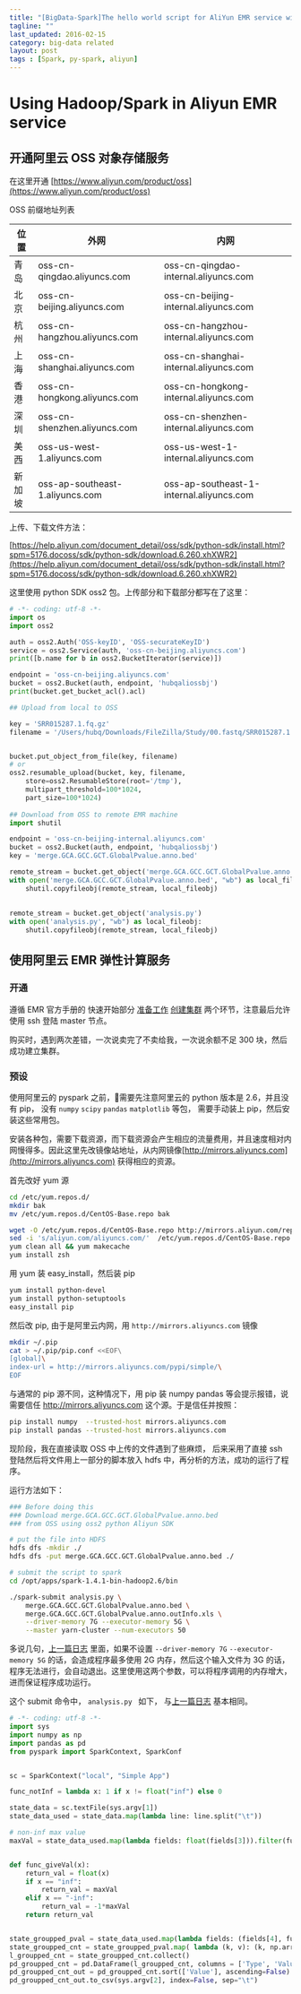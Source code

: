 ```yaml
---
title: "[BigData-Spark]The hello world script for AliYun EMR service with pyspark."
tagline: ""
last_updated: 2016-02-15
category: big-data related
layout: post
tags : [Spark, py-spark, aliyun]
---
```


# Using Hadoop/Spark in Aliyun EMR service

## 开通阿里云 OSS 对象存储服务
在这里开通 [https://www.aliyun.com/product/oss](https://www.aliyun.com/product/oss)

OSS 前缀地址列表

位置|外网|内网
---|----|-------
青岛|oss-cn-qingdao.aliyuncs.com	|	oss-cn-qingdao-internal.aliyuncs.com
北京|oss-cn-beijing.aliyuncs.com	|	oss-cn-beijing-internal.aliyuncs.com
杭州|oss-cn-hangzhou.aliyuncs.com	|	oss-cn-hangzhou-internal.aliyuncs.com
上海|oss-cn-shanghai.aliyuncs.com	|	oss-cn-shanghai-internal.aliyuncs.com
香港|oss-cn-hongkong.aliyuncs.com	|	oss-cn-hongkong-internal.aliyuncs.com
深圳|oss-cn-shenzhen.aliyuncs.com	|	oss-cn-shenzhen-internal.aliyuncs.com
美西|oss-us-west-1.aliyuncs.com	|	oss-us-west-1-internal.aliyuncs.com
新加坡|oss-ap-southeast-1.aliyuncs.com	|	oss-ap-southeast-1-internal.aliyuncs.com

上传、下载文件方法：

[https://help.aliyun.com/document_detail/oss/sdk/python-sdk/install.html?spm=5176.docoss/sdk/python-sdk/download.6.260.xhXWR2](https://help.aliyun.com/document_detail/oss/sdk/python-sdk/install.html?spm=5176.docoss/sdk/python-sdk/download.6.260.xhXWR2)

这里使用 python SDK oss2 包。上传部分和下载部分都写在了这里：

```python
# -*- coding: utf-8 -*-
import os
import oss2

auth = oss2.Auth('OSS-keyID', 'OSS-securateKeyID')
service = oss2.Service(auth, 'oss-cn-beijing.aliyuncs.com')
print([b.name for b in oss2.BucketIterator(service)])

endpoint = 'oss-cn-beijing.aliyuncs.com'
bucket = oss2.Bucket(auth, endpoint, 'hubqaliossbj')
print(bucket.get_bucket_acl().acl)

## Upload from local to OSS

key = 'SRR015287.1.fq.gz'
filename = '/Users/hubq/Downloads/FileZilla/Study/00.fastq/SRR015287.1.fq.gz'


bucket.put_object_from_file(key, filename)
# or
oss2.resumable_upload(bucket, key, filename,
    store=oss2.ResumableStore(root='/tmp'),
    multipart_threshold=100*1024,
    part_size=100*1024)
    
## Download from OSS to remote EMR machine
import shutil

endpoint = 'oss-cn-beijing-internal.aliyuncs.com'
bucket = oss2.Bucket(auth, endpoint, 'hubqaliossbj')
key = 'merge.GCA.GCC.GCT.GlobalPvalue.anno.bed'

remote_stream = bucket.get_object('merge.GCA.GCC.GCT.GlobalPvalue.anno.bed')
with open('merge.GCA.GCC.GCT.GlobalPvalue.anno.bed', "wb") as local_fileobj:
    shutil.copyfileobj(remote_stream, local_fileobj)
    
    
remote_stream = bucket.get_object('analysis.py')
with open('analysis.py', "wb") as local_fileobj:
    shutil.copyfileobj(remote_stream, local_fileobj)
```

## 使用阿里云 EMR 弹性计算服务

### 开通
遵循 EMR 官方手册的 快速开始部分 [准备工作](https://help.aliyun.com/document_detail/emr/quick-start/prepare.html?spm=5176.docemr/trouble-shooting/trouble-shooting.6.90.2HE9i4) [创建集群](https://help.aliyun.com/document_detail/emr/quick-start/create-cluster.html?spm=5176.docemr/quick-start/create-job.6.91.XcAZJX) 两个环节，注意最后允许使用 ssh 登陆 master 节点。

购买时，遇到两次差错，一次说卖完了不卖给我，一次说余额不足 300 块，然后成功建立集群。

### 预设
使用阿里云的 pyspark 之前，需要先注意阿里云的 python 版本是 2.6，并且没有 pip， 没有 ```numpy``` ```scipy``` ```pandas``` ```matplotlib``` 等包， 需要手动装上 pip，然后安装这些常用包。

安装各种包，需要下载资源，而下载资源会产生相应的流量费用，并且速度相对内网慢得多。因此这里先改镜像站地址，从内网镜像[http://mirrors.aliyuncs.com](http://mirrors.aliyuncs.com) 获得相应的资源。

首先改好 yum 源

```bash
cd /etc/yum.repos.d/
mkdir bak
mv /etc/yum.repos.d/CentOS-Base.repo bak

wget -O /etc/yum.repos.d/CentOS-Base.repo http://mirrors.aliyun.com/repo/Centos-7.repo
sed -i 's/aliyun.com/aliyuncs.com/'  /etc/yum.repos.d/CentOS-Base.repo
yum clean all && yum makecache
yum install zsh
```

用 yum 装 easy_install，然后装 pip

```bash
yum install python-devel
yum install python-setuptools
easy_install pip
```


然后改 pip, 由于是阿里云内网，用 ```http://mirrors.aliyuncs.com``` 镜像

```bash
mkdir ~/.pip
cat > ~/.pip/pip.conf <<EOF\
[global]\
index-url = http://mirrors.aliyuncs.com/pypi/simple/\
EOF
```

与通常的 pip 源不同，这种情况下，用 pip 装 numpy pandas 等会提示报错，说需要信任 http://mirrors.aliyuncs.com 这个源。于是信任并按照：

```bash
pip install numpy  --trusted-host mirrors.aliyuncs.com
pip install pandas --trusted-host mirrors.aliyuncs.com
```



现阶段，我在直接读取 OSS 中上传的文件遇到了些麻烦， 后来采用了直接 ssh 登陆然后将文件用上一部分的脚本放入 hdfs 中，再分析的方法，成功的运行了程序。

运行方法如下：

```bash
### Before doing this
### Download merge.GCA.GCC.GCT.GlobalPvalue.anno.bed 
### from OSS using oss2 python Aliyun SDK

# put the file into HDFS 
hdfs dfs -mkdir ./
hdfs dfs -put merge.GCA.GCC.GCT.GlobalPvalue.anno.bed ./

# submit the script to spark
cd /opt/apps/spark-1.4.1-bin-hadoop2.6/bin

./spark-submit analysis.py \
	merge.GCA.GCC.GCT.GlobalPvalue.anno.bed \
	merge.GCA.GCC.GCT.GlobalPvalue.anno.outInfo.xls \
	--driver-memory 7G --executor-memory 5G \
	--master yarn-cluster --num-executors 50
```

多说几句，[上一篇日志](http://huboqiang.github.io/2016/01/13/SparkHelloWorld) 里面，如果不设置 ```--driver-memory 7G``` ```--executor-memory 5G``` 的话，会造成程序最多使用 2G 内存，然后这个输入文件为 3G 的话，程序无法进行，会自动退出。这里使用这两个参数，可以将程序调用的内存增大，进而保证程序成功运行。

这个 submit 命令中， ```analysis.py ``` 如下， 与[上一篇日志](http://huboqiang.github.io/2016/01/13/SparkHelloWorld) 基本相同。

```python
# -*- coding: utf-8 -*-
import sys
import numpy as np
import pandas as pd
from pyspark import SparkContext, SparkConf


sc = SparkContext("local", "Simple App")

func_notInf = lambda x: 1 if x != float("inf") else 0

state_data = sc.textFile(sys.argv[1])
state_data_used = state_data.map(lambda line: line.split("\t"))

# non-inf max value
maxVal = state_data_used.map(lambda fields: float(fields[3])).filter(func_notInf).reduce(lambda x, y: max(x, y))


def func_giveVal(x):
    return_val = float(x)
    if x == "inf":
        return_val = maxVal
    elif x == "-inf":
        return_val = -1*maxVal
    return return_val


state_groupped_pval = state_data_used.map(lambda fields: (fields[4], func_giveVal(fields[3]) )).groupByKey().mapValues(list)
state_groupped_cnt = state_groupped_pval.map( lambda (k, v): (k, np.array(v, dtype="float").mean(), np.array(v, dtype="float").std()/len(v), len(v) ) )
l_groupped_cnt = state_groupped_cnt.collect()
pd_groupped_cnt = pd.DataFrame(l_groupped_cnt, columns = ['Type', 'Value', 'SE', 'Count'])
pd_groupped_cnt_out = pd_groupped_cnt.sort(['Value'], ascending=False)
pd_groupped_cnt_out.to_csv(sys.argv[2], index=False, sep="\t")

```


